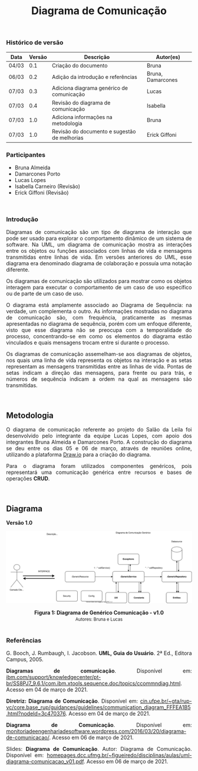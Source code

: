 # <center> Diagrama de Comunicação
<br>

### Histórico de versão
|Data | Versão | Descrição | Autor(es)
| -- | -- | -- | -- |
| 04/03 | 0.1 | Criação do documento | Bruna |
| 06/03 | 0.2 | Adição da introdução e referências | Bruna, Damarcones |
| 07/03 | 0.3 | Adiciona diagrama genérico de comunicação | Lucas |
| 07/03 | 0.4 |Revisão do diagrama de comunicação | Isabella |
| 07/03 | 1.0 | Adiciona informações na metodologia | Bruna |
| 07/03 | 1.0 | Revisão do documento e sugestão de melhorias | Erick Giffoni |


### Participantes

* Bruna Almeida 
* Damarcones Porto
* Lucas Lopes
* Isabella Carneiro (Revisão)
* Erick Giffoni (Revisão)

<br>

### Introdução

<p align="justify">Diagramas de comunicação são um tipo de diagrama de interação que pode ser usado para explorar o comportamento dinâmico de um sistema de software. Na UML, um diagrama de comunicação mostra as interações entre os objetos ou funções associados com linhas de vida e mensagens transmitidas entre linhas de vida. Em versões anteriores do UML, esse diagrama era denominado diagrama de colaboração e possuía uma notação diferente.</p>
<p align="justify">Os diagramas de comunicação são utilizados para mostrar como os objetos interagem para executar o comportamento de um caso de uso específico ou de parte de um caso de uso.</p>
<p align="justify">O diagrama está amplamente associado ao Diagrama de Sequência: na verdade, um complementa o outro. As informações mostradas no diagrama de comunicação são, com frequência, praticamente as mesmas apresentadas no diagrama de sequência, porém com um enfoque diferente, visto que esse diagrama não se preocupa com a temporalidade do processo, concentrando-se em como os elementos do diagrama estão vinculados e quais mensagens trocam entre si durante o processo.</p>
<p align="justify">Os diagramas de comunicação assemelham-se aos diagramas de objetos, nos quais uma linha de vida representa os objetos na interação e as setas representam as mensagens transmitidas entre as linhas de vida. Pontas de setas indicam a direção das mensagens, para frente ou para trás, e números de sequência indicam a ordem na qual as mensagens são transmitidas.</p>

<br>

## Metodologia

<p align="justify">O diagrama de comunicação referente ao projeto do Salão da Leila foi desenvolvido pelo integrante da equipe Lucas Lopes, com apoio dos integrantes Bruna Almeida e Damarcones Porto. A construção do diagrama se deu entre os dias 05 e 06 de março, através de reuniões online, utilizando a plataforma <a href=https://app.diagrams.net/>Draw.io</a> para a criação do diagrama.</p>
<p align="justify">Para o diagrama foram utilizados componentes genéricos, pois representará uma comunicação genérica entre recursos e bases de operações <b>CRUD</b>.</p>

<br>

## Diagrama

**Versão 1.0**

[<div align="center"><img hight="auto" width="auto" src="../../img/modelagem/dinamica/diagrama-comunicacao.svg"></div>](../../img/modelagem/dinamica/diagrama-comunicacao.svg)
<figcaption align='center'>
    <b>Figura 1: Diagrama de Genérico Comunicação - v1.0 </b>
    <br>
    <small>Autores: Bruna  e Lucas </small>
</figcaption>
<br>



### Referências

<p align="justify">G. Booch, J. Rumbaugh, I. Jacobson. <b>UML, Guia do Usuário</b>. 2ª Ed., Editora Campus, 2005.</p>
<p align="justify"><b>Diagramas de comunicação</b>. Disponível em: <a href=https://www.ibm.com/support/knowledgecenter/pt-br/SS8PJ7_9.6.1/com.ibm.xtools.sequence.doc/topics/ccommndiag.html>ibm.com/support/knowledgecenter/pt-br/SS8PJ7_9.6.1/com.ibm.xtools.sequence.doc/topics/ccommndiag.html</a>. Acesso em 04 de março de 2021.</p>
<p align="justify"><b>Diretriz: Diagrama de Comunicação</b>. Disponível em: <a href=https://www.cin.ufpe.br/~gta/rup-vc/core.base_rup/guidances/guidelines/communication_diagram_FFFEA1B5.html?nodeId=3c470376>cin.ufpe.br/~gta/rup-vc/core.base_rup/guidances/guidelines/communication_diagram_FFFEA1B5.html?nodeId=3c470376</a>. Acesso em 04 de março de 2021.</p>
<p align="justify"><b>Diagrama de Comunicação</b>. Disponível em: <a href=https://monitoriadeengenhariadesoftware.wordpress.com/2016/03/20/diagrama-de-comunicacao/>monitoriadeengenhariadesoftware.wordpress.com/2016/03/20/diagrama-de-comunicacao/</a>. Acesso em 06 de março de 2021.</p>
<p align="justify">Slides: <b>Diagrama de Comunicação</b>. Autor: Diagrama de Comunicação.  Disponível em: <a href=https://homepages.dcc.ufmg.br/~figueiredo/disciplinas/aulas/uml-diagrama-comunicacao_v01.pdf>homepages.dcc.ufmg.br/~figueiredo/disciplinas/aulas/uml-diagrama-comunicacao_v01.pdf</a>. Acesso em 06 de março de 2021.</p>
